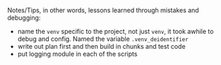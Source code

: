Notes/Tips, in other words, lessons learned through mistakes and debugging:

- name the `venv` specific to the project, not just `venv`, it took awhile to debug and config. Named the variable `.venv_deidentifier`
- write out plan first and then build in chunks and test code
- put logging module in each of the scripts
